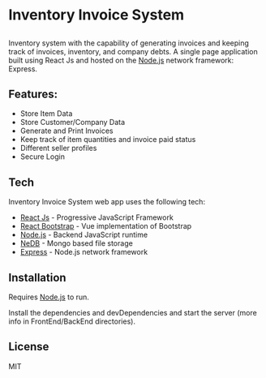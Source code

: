 # Inventory Invoice System

## 

Inventory system with the capability of generating invoices and keeping track of invoices, inventory, and company debts. A single page application built using React Js and hosted on the [Node.js] network framework: Express. 

## Features:

- Store Item Data
- Store Customer/Company Data
- Generate and Print Invoices
- Keep track of item quantities and invoice paid status
- Different seller profiles
- Secure Login

## Tech

Inventory Invoice System web app uses the following tech:

- [React Js] - Progressive JavaScript Framework
- [React Bootstrap] - Vue implementation of Bootstrap
- [Node.js] - Backend JavaScript runtime
- [NeDB] - Mongo based file storage
- [Express] - Node.js network framework

## Installation

Requires [Node.js] to run.

Install the dependencies and devDependencies and start the server (more info in FrontEnd/BackEnd directories).

## License

MIT

[//]: #
   [React Bootstrap]: <https://react-bootstrap.github.io>
   [Node.js]: <http://nodejs.org>
   [NeDB]: <https://github.com/louischatriot/nedb>
   [express]: <http://expressjs.com>
   [React Js]: <https://reactjs.org/>